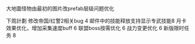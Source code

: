 大地圖怪物由最初的图片改prefab层级问题优化



下周計劃
修改帝国/红警2相关bug  4
邮件中的技能释放支持显示专武技能8
月卡效果优化，增加采集速度buff 6
联盟boss按需优化 6
战力变更优化  6
新版限时任务 8
